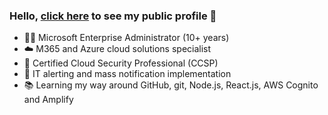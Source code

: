### Hello, [click here](https://robchantler.github.io/) to see my public profile  👋

- 👨‍💻 Microsoft Enterprise Administrator (10+ years)
- ☁️ M365 and Azure cloud solutions specialist
- 🔐 Certified Cloud Security Professional (CCSP)
- 🚨 IT alerting and mass notification implementation
- 📚 Learning my way around GitHub, git, Node.js, React.js, AWS Cognito and Amplify
